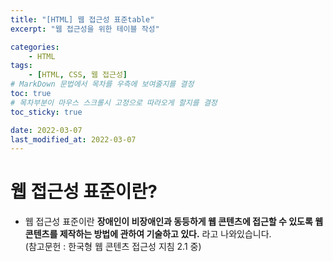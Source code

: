 ```yaml
---
title: "[HTML] 웹 접근성 표준table"
excerpt: "웹 접근성을 위한 테이블 작성"

categories:
    - HTML
tags:
    - [HTML, CSS, 웹 접근성]
# MarkDown 문법에서 목차를 우측에 보여줄지를 결정
toc: true
# 목차부분이 마우스 스크롤시 고정으로 따라오게 할지를 결정
toc_sticky: true

date: 2022-03-07
last_modified_at: 2022-03-07
---
```


# 웹 접근성 표준이란?
- 웹 접근성 표준이란 **장애인이 비장애인과 동등하게 웹 콘텐츠에 접근할 수 있도록 웹 콘텐츠를 제작하는 방법에 관하여 기술하고 있다.** 라고 나와있습니다.   
(참고문헌 : 한국형 웹 콘텐츠 접근성 지침 2.1 중)

